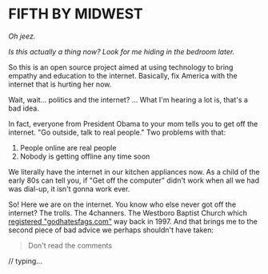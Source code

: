 # FIFTH BY MIDWEST

*Oh jeez.*

*Is this actually a thing now? Look for me hiding in the bedroom later.*

So this is an open source project aimed at using technology to bring empathy and education to the internet. Basically, fix America with the internet that is hurting her now. 

Wait, wait... politics and the internet? ... What I'm hearing a lot is, that's a bad idea.

In fact, everyone from President Obama to your mom tells you to get off the internet. "Go outside, talk to real people." Two problems with that: 

1. People online are real people
2. Nobody is getting offline any time soon

We literally have the internet in our kitchen appliances now. As a child of the early 80s can tell you, if "Get off the computer" didn't work when all we had was dial-up, it isn't gonna work ever. 

So! Here we are on the internet. You know who else never got off the internet? The trolls. The 4channers. The Westboro Baptist Church which [registered "godhatesfags.com"](https://whois.icann.org/en/lookup?name=godhatesfags.com) way back in 1997. And that brings me to the second piece of bad advice we perhaps shouldn't have taken: 

> Don't read the comments

// typing...
